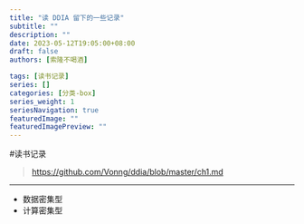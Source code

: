 ```yaml
---
title: "读 DDIA 留下的一些记录"
subtitle: ""
description: ""
date: 2023-05-12T19:05:00+08:00
draft: false
authors: [索隆不喝酒]

tags: [读书记录]
series: []
categories: [分类-box]
series_weight: 1
seriesNavigation: true
featuredImage: ""
featuredImagePreview: ""
---
```

<!--more-->
#读书记录 

> https://github.com/Vonng/ddia/blob/master/ch1.md

---

- 数据密集型
- 计算密集型


